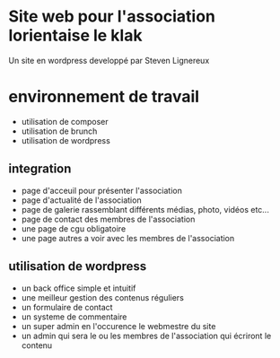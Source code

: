 # Site web pour l'association lorientaise le klak
Un site en wordpress developpé par Steven Lignereux

# environnement de travail
* utilisation de composer
* utilisation de brunch
* utilisation de wordpress

## integration
* page d'acceuil pour présenter l'association 
* page d'actualité de l'association
* page de galerie rassemblant différents médias, photo, vidéos etc...
* page de contact des membres de l'association
* une page de cgu obligatoire
* une page autres a voir avec les membres de l'association

## utilisation de wordpress
* un back office simple et intuitif 
* une meilleur gestion des contenus réguliers
* un formulaire de contact
* un systeme de commentaire
* un super admin en l'occurence le webmestre du site
* un admin qui sera le ou les membres de l'association qui écriront le contenu